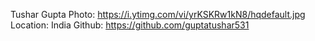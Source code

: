 Tushar Gupta Photo: https://i.ytimg.com/vi/yrKSKRw1kN8/hqdefault.jpg
Location: India Github: https://github.com/guptatushar531
